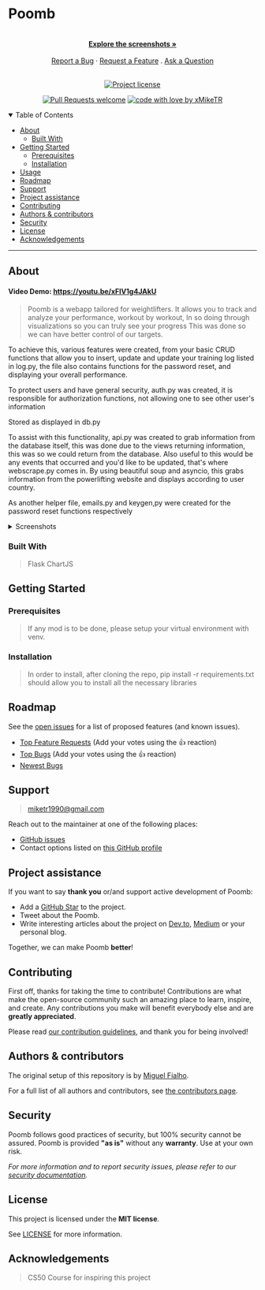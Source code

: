 <h1>
  Poomb
</h1>

<div align="center">
  <br />
  <a href="#about"><strong>Explore the screenshots »</strong></a>
  <br />
  <br />
  <a href="https://github.com/xMikeTR/poomb/issues/new?assignees=&labels=bug&template=01_BUG_REPORT.md&title=bug%3A+">Report a Bug</a>
  ·
  <a href="https://github.com/xMikeTR/poomb/issues/new?assignees=&labels=enhancement&template=02_FEATURE_REQUEST.md&title=feat%3A+">Request a Feature</a>
  .
  <a href="https://github.com/xMikeTR/poomb/issues/new?assignees=&labels=question&template=04_SUPPORT_QUESTION.md&title=support%3A+">Ask a Question</a>
</div>

<div align="center">
<br />

[![Project license](https://img.shields.io/github/license/xMikeTR/poomb.svg?style=flat-square)](LICENSE)

[![Pull Requests welcome](https://img.shields.io/badge/PRs-welcome-ff69b4.svg?style=flat-square)](https://github.com/xMikeTR/poomb/issues?q=is%3Aissue+is%3Aopen+label%3A%22help+wanted%22)
[![code with love by xMikeTR](https://img.shields.io/badge/%3C%2F%3E%20with%20%E2%99%A5%20by-xMikeTR-ff1414.svg?style=flat-square)](https://github.com/xMikeTR)

</div>

<details open="open">
<summary>Table of Contents</summary>

- [About](#about)
  - [Built With](#built-with)
- [Getting Started](#getting-started)
  - [Prerequisites](#prerequisites)
  - [Installation](#installation)
- [Usage](#usage)
- [Roadmap](#roadmap)
- [Support](#support)
- [Project assistance](#project-assistance)
- [Contributing](#contributing)
- [Authors & contributors](#authors--contributors)
- [Security](#security)
- [License](#license)
- [Acknowledgements](#acknowledgements)

</details>

---

## About
#### Video Demo:  <https://youtu.be/xFlV1g4JAkU>

> Poomb is a webapp tailored for weightlifters.
> It allows you to track and analyze your performance, workout by workout,
> In so doing through visualizations so you can truly see your progress
> This was done so we can have better control of our targets.

To achieve this, various features were created, from your basic CRUD functions that allow you to insert, update and update your training log listed in log.py,
the file also contains functions for the password reset, and displaying your overall performance.

To protect users and have general security, auth.py was created, it is responsible for authorization functions, not allowing one to see other user's information

Stored as displayed in db.py

To assist with this functionality, api.py was created to grab information from the database itself, this was done due to the views returning information, this was so we could return from the database.
Also useful to this would be any events that occurred and you'd like to be updated, that's where webscrape.py comes in.
By using beautiful soup and asyncio, this grabs information from the powerlifting website and displays according to user country.


As another helper file, emails.py and keygen,py were created for the password reset functions respectively


<details>
<summary>Screenshots</summary>
<br>



|                               Home Page                               |                               Login Page                               |
| :-------------------------------------------------------------------: | :--------------------------------------------------------------------: |
| <img src="/home/mike/Pictures/Screenshots/home.png" title="Home Page" width="100%"> | <img src="docs/images/screenshot.png" title="Login Page" width="100%"> |

</details>

### Built With


> Flask
> ChartJS

## Getting Started

### Prerequisites


> If any mod is to be done, please setup your virtual environment with venv.

### Installation


> In order to install, after cloning the repo, pip install -r requirements.txt should allow you to install all the necessary libraries



## Roadmap

See the [open issues](https://github.com/xMikeTR/poomb/issues) for a list of proposed features (and known issues).

- [Top Feature Requests](https://github.com/xMikeTR/poomb/issues?q=label%3Aenhancement+is%3Aopen+sort%3Areactions-%2B1-desc) (Add your votes using the 👍 reaction)
- [Top Bugs](https://github.com/xMikeTR/poomb/issues?q=is%3Aissue+is%3Aopen+label%3Abug+sort%3Areactions-%2B1-desc) (Add your votes using the 👍 reaction)
- [Newest Bugs](https://github.com/xMikeTR/poomb/issues?q=is%3Aopen+is%3Aissue+label%3Abug)

## Support

> miketr1990@gmail.com

Reach out to the maintainer at one of the following places:

- [GitHub issues](https://github.com/xMikeTR/poomb/issues/new?assignees=&labels=question&template=04_SUPPORT_QUESTION.md&title=support%3A+)
- Contact options listed on [this GitHub profile](https://github.com/xMikeTR)

## Project assistance

If you want to say **thank you** or/and support active development of Poomb:

- Add a [GitHub Star](https://github.com/xMikeTR/poomb) to the project.
- Tweet about the Poomb.
- Write interesting articles about the project on [Dev.to](https://dev.to/), [Medium](https://medium.com/) or your personal blog.

Together, we can make Poomb **better**!

## Contributing

First off, thanks for taking the time to contribute! Contributions are what make the open-source community such an amazing place to learn, inspire, and create. Any contributions you make will benefit everybody else and are **greatly appreciated**.


Please read [our contribution guidelines](docs/CONTRIBUTING.md), and thank you for being involved!

## Authors & contributors

The original setup of this repository is by [Miguel Fialho](https://github.com/xMikeTR).

For a full list of all authors and contributors, see [the contributors page](https://github.com/xMikeTR/poomb/contributors).

## Security

Poomb follows good practices of security, but 100% security cannot be assured.
Poomb is provided **"as is"** without any **warranty**. Use at your own risk.

_For more information and to report security issues, please refer to our [security documentation](docs/SECURITY.md)._

## License

This project is licensed under the **MIT license**.

See [LICENSE](LICENSE) for more information.

## Acknowledgements

> CS50 Course for inspiring this project
